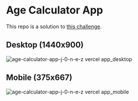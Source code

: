 # Age Calculator App
This repo is a solution to [this challenge](https://www.frontendmentor.io/challenges/age-calculator-app-dF9DFFpj-Q). 

## Desktop (1440x900)
![age-calculator-app-j-0-n-e-z vercel app_desktop](https://github.com/j-0-n-e-z/age-calculator-app/assets/46866168/47f90cd8-fd7d-4390-b0db-7e055855e87f)

## Mobile (375x667)
![age-calculator-app-j-0-n-e-z vercel app_mobile](https://github.com/j-0-n-e-z/age-calculator-app/assets/46866168/d25b90c5-2c68-420a-a8d6-118d989f040b)
